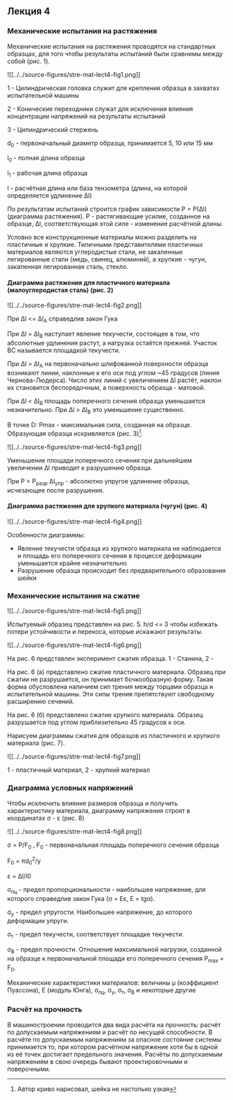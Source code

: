 ## Лекция 4

### Механические испытания на растяжения

Механические испытания на растяжения проводятся на стандартных образцах, для того чтобы результаты испытаний были сравнимы между собой (рис. 1).

![[../../source-figures/stre-mat-lect4-fig1.png]]

1 - Цилиндрическая головка служит для крепления образца в захватах испытательной машины

2 - Конические переходники служат для исключения влияния концентрации напряжений на результаты испытаний

3 - Цилиндрический стержень

d<sub>0</sub> - первоначальный диаметр образца, принимается 5, 10 или 15 мм

l<sub>0</sub> - полная длина образца

l<sub>1</sub> - рабочая длина образца

l - расчётная длина или база тензометра (длина, на которой определяется удлинение <a>&Delta;</a>l)

По результатам испытаний строится график зависимости P = P(<a>&Delta;</a>l) (диаграмма растяжения). P - растягивающие усилие, созданное на образце, <a>&Delta;</a>l, соответствующая этой силе - изменение расчётной длины.


Условно все конструкционные материалы можно разделить на пластичные и хрупкие. Типичными представителями пластичных материалов являются углеродистые стали, не закаленные легированные стали (медь, свинец, алюминий), а хрупкие - чугун, закаленная легированная сталь, стекло.

#### Диаграмма растяжения для пластичного материала (малоуглеродистая сталь) (рис. 2)

![[../../source-figures/stre-mat-lect4-fig2.png]]

При <a>&Delta;</a>l <= <a>&Delta;</a>l<sub>A</sub> справедлив закон Гука

При <a>&Delta;</a>l = <a>&Delta;</a>l<sub>B</sub> наступает явление текучести, состоящее в том, что абсолютные удлинения растут, а нагрузка остаётся прежней. Участок BC называется площадкой текучести.

При <a>&Delta;</a>l > <a>&Delta;</a>l<sub>A</sub> на первоначально шлифованной поверхности образца возникают линии, наклонные к его оси под углом ~45 градусов (линия Чернова-Людерса). Число этих линий с увеличением <a>&Delta;</a>l растёт, наклон их становится беспорядочным, а поверхность образца - матовой.

При <a>&Delta;</a>l < <a>&Delta;</a>l<sub>B</sub> площадь поперечного сечения образца уменьшается незначительно. При <a>&Delta;</a>l > <a>&Delta;</a>l<sub>B</sub> это уменьшение существенно.

В точке D: Pmax - максимальная сила, созданная на образце. Образующая образца искривляется (рис. 3)[^1].

![[../../source-figures/stre-mat-lect4-fig3.png]]

Уменьшение площади поперечного сечения при дальнейшем увеличении <a>&Delta;</a>l приводит к разрушению образца.

При P = P<sub>разр</sub> <a>&Delta;</a>l<sub>упр</sub> - абсолютно упругое удлинение образца, исчезающее после разрушения.

#### Диаграмма растяжения для хрупкого материала (чугун) (рис. 4)

![[../../source-figures/stre-mat-lect4-fig4.png]]

Особенности диаграммы:

- Явление текучести образца из хрупкого материала не наблюдается и площадь его поперечного сечения в процессе деформации уменьшается крайне незначительно
- Разрушение образца происходит без предварительного образования шейки

### Механические испытания на сжатие

![[../../source-figures/stre-mat-lect4-fig5.png]]

Испытуемый образец представлен на рис. 5. h/d <= 3 чтобы избежать потери устойчивости и перекоса, которые искажают результаты.

![[../../source-figures/stre-mat-lect4-fig6.png]]

На рис. 6 представлен эксперимент сжатия образца. 1 - Станина, 2 - 

На рис. 6 (а) представлено сжатие пластичного материала. Образец при сжатии не разрушается, он принимает бочкообразную форму. Такая форма обусловлена наличием сил трения между торцами образца и испытательной машины. Эти силы трения препятствуют свободному расширению сечений. 

На рис. 6 (б) представлено сжатие хрупкого материала. Образец разрушается под углом приблизительно 45 градусов к оси.

Нарисуем диаграммы сжатия для образцов из пластичного и хрупкого материала (рис. 7).

![[../../source-figures/stre-mat-lect4-fig7.png]]

1 - пластичный материал, 2 - хрупкий материал

### Диаграмма условных напряжений

Чтобы исключить влияние размеров образца и получить характеристику материала, диаграмму напряжения строят в координатах <a>&sigma;</a> - ε (рис. 8)

![[../../source-figures/stre-mat-lect4-fig8.png]]

<a>&sigma;</a> = P/F<sub>0</sub> , F<sub>0</sub> - первоначальная площадь поперечного сечения образца 

F<sub>0</sub> = <a>&pi;</a>d<sub>0</sub><sup>2</sup>/y

ε = <a>&Delta;</a>l/l0

σ<sub>пц</sub> - предел пропорциональности - наибольшее напряжение, для которого справедлив закон Гука (<a>&sigma;</a> = E<a>&epsilon;</a>, E = tg<a>&alpha;</a>).

<a>&sigma;</a><sub>у</sub> - предел упругости. Наибольшее напряжение, до которого деформации упруги.

<a>&sigma;</a><sub>т</sub> - предел текучести, соответствует площадке текучести.

<a>&sigma;</a><sub>B</sub> - предел прочности. Отношение максимальной нагрузки, созданной на образце к первоначальной площади его поперечного сечения P<sub>max</sub> = F<sub>0</sub>.


Механические характеристики материалов: величины <a>&mu;</a> (коэффициент Пуассона), E (модуль Юнга), <a>&sigma;</a><sub>пц</sub>, <a>&sigma;</a><sub>у</sub>, <a>&sigma;</a><sub>т</sub>, <a>&sigma;</a><sub>B</sub> и некоторые другие

### Расчёт на прочность

В машиностроении проводится два вида расчёта на прочность: расчёт по допускаемым напряжениям и расчёт по несущей способности. В расчёте по допускаемым напряжениям за опасное состояние системы принимается то, при котором расчётном напряжение хотя бы в одной из её точек достигает предельного значения. Расчёты по допускаемым напряжениям в свою очередь бывают проектировочными и поверочными.

[^1]: Автор криво нарисовал, шейка не настолько узкая

